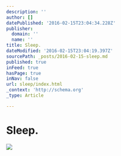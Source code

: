 ```yaml
---
description: ''
author: []
datePublished: '2016-02-15T23:04:34.228Z'
publisher:
  domain: ''
  name: ''
title: Sleep.
dateModified: '2016-02-15T23:04:19.397Z'
sourcePath: _posts/2016-02-15-sleep.md
published: true
inFeed: true
hasPage: true
inNav: false
url: sleep/index.html
_context: 'http://schema.org'
_type: Article

---
```

# Sleep.
![](https://the-grid-user-content.s3-us-west-2.amazonaws.com/725dc209-7a38-4ae2-8856-393f142f6e9a.png)